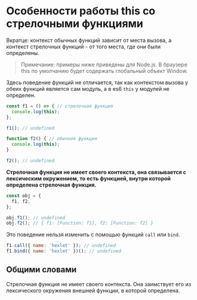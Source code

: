 # Особенности работы this со стрелочными функциями

Вкратце: контекст обычных функций зависит от места вызова, а контекст
стрелочных функций - от того места, где они были определены.

> Примечание: примеры ниже приведены для Node.js. 
> В браузере this по умолчанию будет содержать глобальный объект Window.

Здесь поведение функций не отличается, так как контекстом вызова у обеих функций является сам модуль, 
а в es6 `this` у модулей не определен.
```javascript
const f1 = () => { // стрелочная функция
  console.log(this);
};

f1(); // undefined

function f2() { // обычная функция
  console.log(this);
}

f2(); // undefined
```

**Стрелочная функция не имеет своего контекста, она связывается с лексическим окружением, 
то есть функцией, внутри которой определена стрелочная функция.**
```javascript
const obj = {
  f1, f2,
};

obj.f1(); // undefined
obj.f2(); // { f1: [Function: f1], f2: [Function: f2] }
```

Это поведение нельзя изменить с помощью функций `call` или `bind`.
```javascript
f1.call({ name: 'hexlet' }); // undefined
f1.bind({ name: 'hexlet' })(); // undefined
```

## Общими словами

Стрелочная функция не имеет своего контекста. Она заимствует его из лексического окружения
внешней функции, в которой определена.